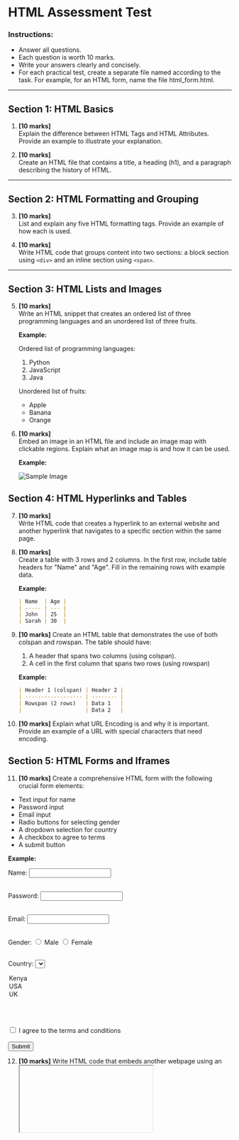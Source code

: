 # HTML Assessment Test

### Instructions:

- Answer all questions.
- Each question is worth 10 marks.
- Write your answers clearly and concisely.
- For each practical test, create a separate file named according to the task. For example, for an HTML form, name the file html_form.html.

---

## Section 1: HTML Basics

1. **[10 marks]**  
   Explain the difference between HTML Tags and HTML Attributes. Provide an example to illustrate your explanation.

2. **[10 marks]**  
   Create an HTML file that contains a title, a heading (h1), and a paragraph describing the history of HTML.

---

## Section 2: HTML Formatting and Grouping

3. **[10 marks]**  
   List and explain any five HTML formatting tags. Provide an example of how each is used.

4. **[10 marks]**  
   Write HTML code that groups content into two sections: a block section using `<div>` and an inline section using `<span>`.

---

## Section 3: HTML Lists and Images

5. **[10 marks]**  
   Write an HTML snippet that creates an ordered list of three programming languages and an unordered list of three fruits.

   **Example:**

   Ordered list of programming languages:

   1. Python
   2. JavaScript
   3. Java

   Unordered list of fruits:

   - Apple
   - Banana
   - Orange

6. **[10 marks]**  
   Embed an image in an HTML file and include an image map with clickable regions. Explain what an image map is and how it can be used.

   **Example:**

   <img src="image.jpg" alt="Sample Image" usemap="#image-map" />
   <map name="image-map">
     <area
       shape="rect"
       coords="34,44,270,350"
       href="page1.html"
       alt="Region 1"
     />
     <area
       shape="circle"
       coords="337,300,44"
       href="page2.html"
       alt="Region 2"
     />
   </map>

## Section 4: HTML Hyperlinks and Tables

7. **[10 marks]**  
   Write HTML code that creates a hyperlink to an external website and another hyperlink that navigates to a specific section within the same page.

8. **[10 marks]**  
   Create a table with 3 rows and 2 columns. In the first row, include table headers for "Name" and "Age". Fill in the remaining rows with example data.

   **Example:**

   ```markdown
   | Name  | Age |
   | ----- | --- |
   | John  | 25  |
   | Sarah | 30  |
   ```

9. **[10 marks]**
   Create an HTML table that demonstrates the use of both colspan and rowspan. The table should have:
    <ol>
    <li>A header that spans two columns (using colspan).</li>
    <li>A cell in the first column that spans two rows (using rowspan)</li>
    </ol>

   **Example:**

   ```markdown
   | Header 1 (colspan) | Header 2 |
   | ------------------ | -------- |
   | Rowspan (2 rows)   | Data 1   |
   |                    | Data 2   |
   ```

10. **[10 marks]**
    Explain what URL Encoding is and why it is important. Provide an example of a URL with special characters that need encoding.

## Section 5: HTML Forms and Iframes

11. **[10 marks]**
Create a comprehensive HTML form with the following crucial form elements:
 <ul>
    <li>Text input for name</li>
    <li>Password input</li>
    <li>Email input</li>
    <li>Radio buttons for selecting gender</li>
    <li>A dropdown selection for country</li>
    <li>A checkbox to agree to terms</li>
    <li>A submit button</li>
 </ul>

**Example:**

<form action="/submit" method="post">
  <label for="name">Name:</label>
  <input type="text" id="name" name="name" /><br /><br />

<label for="password">Password:</label>
<input type="password" id="password" name="password" /><br /><br />

<label for="email">Email:</label>
<input type="email" id="email" name="email" /><br /><br />

Gender:
<input type="radio" id="male" name="gender" value="male" />
<label for="male">Male</label>
<input type="radio" id="female" name="gender" value="female" />
<label for="female">Female</label><br /><br />

<label for="country">Country:</label>
<select id="country" name="country">

<option value="kenya">Kenya</option>
<option value="usa">USA</option>
<option value="uk">UK</option></select

> <br /><br />

  <input type="checkbox" id="terms" name="terms" />
  <label for="terms">I agree to the terms and conditions</label><br /><br />

  <input type="submit" value="Submit" />
</form>

12. **[10 marks]**
    Write HTML code that embeds another webpage using an <iframe>. Describe one use case for using iframes in web development

**Example**

<iframe src="http://onestoparcade.com/" width="600" height="400"></iframe>
